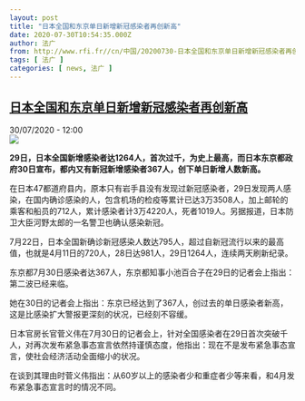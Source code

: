 ```yaml
---
layout: post
title: "日本全国和东京单日新增新冠感染者再创新高"
date: 2020-07-30T10:54:35.000Z
author: 法广
from: http://www.rfi.fr//cn/中国/20200730-日本全国和东京单日新增新冠感染者再创新高-1
tags: [ 法广 ]
categories: [ news, 法广 ]
---
```

<!--1596106475000-->
[日本全国和东京单日新增新冠感染者再创新高](http://www.rfi.fr//cn/%E4%B8%AD%E5%9B%BD/20200730-%E6%97%A5%E6%9C%AC%E5%85%A8%E5%9B%BD%E5%92%8C%E4%B8%9C%E4%BA%AC%E5%8D%95%E6%97%A5%E6%96%B0%E5%A2%9E%E6%96%B0%E5%86%A0%E6%84%9F%E6%9F%93%E8%80%85%E5%86%8D%E5%88%9B%E6%96%B0%E9%AB%98-1)
------

<div>
<div>30/07/2020 - 12:00</div><img src="https://s.rfi.fr/media/display/01b85e68-447c-11ea-a5fb-005056a98db9/w:310/p:16x9/telechargement_3_2.jpg"><p><strong>29日，日本全国新增感染者达1264人，首次过千，为史上最高，而日本东京都政府30日宣布，都内又有新冠新增感染者367人，创下单日新增人数新高。</strong></p><div class="t-content__body u-clearfix"><div class="m-interstitial"></div><p>在日本47都道府县内，原本只有岩手县没有发现过新冠感染者，29日发现两人感染，在国内确诊感染的人，包含机场的检疫等累计已达3万3508人，加上邮轮的乘客和船员的712人，累计感染者计3万4220人，死者1019人。另据报道，日本防卫大臣河野太郎的一名警卫也确认感染新冠。</p><p>7月22日，日本全国新确诊新冠感染人数达795人，超过自新冠流行以来的最高值，也就是4月11日的720人，28日达981人，29日1264人，连续两天刷新纪录。</p><p>东京都7月30日感染者达367人，东京都知事小池百合子在29日的记者会上指出：第二波已经来临。</p><p>她在30日的记者会上指出：东京已经达到了367人，创过去的单日感染者新高，这是比感染扩大警报更深刻的状况，已经刻不容缓。</p><p>日本官房长官菅义伟在7月30日的记者会上，针对全国感染者在29日首次突破千人，对再次发布紧急事态宣言依然持谨慎态度，他指出：现在不是发布紧急事态宣言，使社会经济活动全面缩小的状况。</p><p>在谈到其理由时菅义伟指出：从60岁以上的感染者少和重症者少等来看，和4月发布紧急事态宣言时的情况不同。</p><div class="o-self-promo o-self-promo--nl o-self-promo--hidden" data-selfpromo-newsletter></div><div class="o-self-promo o-self-promo--app o-self-promo--hidden" data-selfpromo-app></div></div>
</div>
